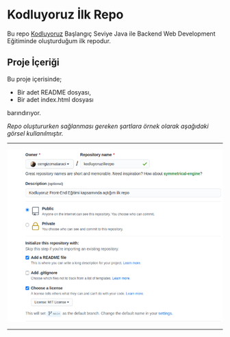 # Kodluyoruz İlk Repo

Bu repo [Kodluyoruz](https://app.patika.dev/feyzameyza) Başlangıç Seviye Java ile Backend Web Development  Eğitiminde oluşturduğum ilk repodur.

## Proje İçeriği

Bu proje içerisinde;
- Bir adet README dosyası,
- Bir adet index.html dosyası

barındırıyor.

*Repo oluştururken sağlanması gereken şartlara örnek olarak aşağıdaki görsel kullanılmıştır.*

---

![repo örnek](https://raw.githubusercontent.com/Kodluyoruz/taskforce/main/git/odev1/figures/github.png)

---